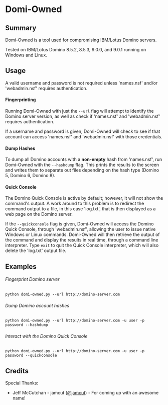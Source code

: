 # Domi-Owned
## Summary ##
Domi-Owned is a tool used for compromising IBM/Lotus Domino servers. 

Tested on IBM/Lotus Domino 8.5.2, 8.5.3, 9.0.0, and 9.0.1 running on Windows and Linux.

## Usage ##
A valid username and password is not required unless 'names.nsf' and/or 'webadmin.nsf' requires authentication.

#### Fingerprinting ####
Running Domi-Owned with just the `--url` flag will attempt to identify the Domino server version,
as well as check if 'names.nsf' and 'webadmin.nsf' requires authentication.

If a username and password is given, Domi-Owned will check to see if that account can
access 'names.nsf' and 'webadmin.nsf' with those credentials.

#### Dump Hashes ####
To dump all Domino accounts with a __non-empty__ hash from 'names.nsf', run Domi-Owned with the `--hashdump` flag.
This prints the results to the screen and writes them to separate out files depending on the hash type (Domino 5, Domino 6, Domino 8).

#### Quick Console ####
The Domino Quick Console is active by default; however, it will not show the command's output.
A work around to this problem is to redirect the command output to a file, in this case 'log.txt', that is then displayed as a web page on the Domino server.

If the `--quickconsole` flag is given, Domi-Owned will access the Domino Quick Console, through 'webadmin.nsf',
allowing the user to issue native Windows or Linux commands. Domi-Owned will then retrieve the output of the command
and display the results in real time, through a command line interpreter. Type `exit` to quit the Quick Console
interpreter, which will also delete the 'log.txt' output file.

## Examples ##
###### Fingerprint Domino server

`python domi-owned.py --url http://domino-server.com`

###### Dump Domino account hashes

`python domi-owned.py --url http://domino-server.com -u user -p password --hashdump`

###### Interact with the Domino Quick Console

`python domi-owned.py --url http://domino-server.com -u user -p password --quickconsole`

## Credits ##
Special Thanks:
 * Jeff McCutchan - jamcut ([@jamcut](https://twitter.com/jamcut)) - For coming up with an awesome name!
